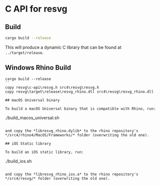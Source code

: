 # C API for resvg

## Build

```sh
cargo build --release
```

This will produce a dynamic C library that can be found at `../target/release`.

## Windows Rhino Build

```
cargo build --release
``
copy resvg\c-api\resvg.h src4\resvg\resvg.h
copy resvg\target\release\resvg_rhino.dll src4\resvg\resvg_rhino.dll

## macOS Universal binary

To build a macOS Universal binary that is compatible with Rhino, run:

```
./build_macos_universal.sh
```

and copy the *libresvg_rhino.dylib* to the rhino repository's */src4/rhino4/MacOS/Frameworks/* folder (overwriting the old one).  

## iOS Static library

To build an iOS static library, run:

```
./build_ios.sh
```

and copy the *libresvg_rhino_ios.a* to the rhino repository's */src4/resvg/* folder (overwriting the old one).  
